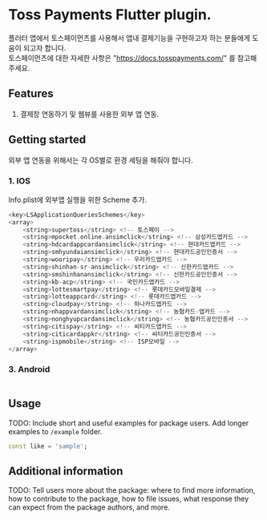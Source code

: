 <!--
This README describes the package. If you publish this package to pub.dev,
this README's contents appear on the landing page for your package.

For information about how to write a good package README, see the guide for
[writing package pages](https://dart.dev/guides/libraries/writing-package-pages).

For general information about developing packages, see the Dart guide for
[creating packages](https://dart.dev/guides/libraries/create-library-packages)
and the Flutter guide for
[developing packages and plugins](https://flutter.dev/developing-packages).
-->

# Toss Payments Flutter plugin.

플러터 앱에서 토스페이먼츠를 사용해서 앱내 결제기능을 구현하고자 하는 분들에게 도움이 되고자 합니다.    
토스페이먼츠에 대한 자세한 사항은 "https://docs.tosspayments.com/" 를 참고해주세요.

## Features

1. 결제창 연동하기 및 웹뷰를 사용한 외부 앱 연동.

## Getting started
외부 앱 연동을 위해서는 각 OS별로 환경 세팅을 해줘야 합니다.

### 1. IOS
  Info.plist에 외부앱 실행을 위한 Scheme 추가.
  
  ```dart
  <key>LSApplicationQueriesSchemes</key>
  <array>
      <string>supertoss</string> <!-- 토스페이 -->
      <string>mpocket.online.ansimclick</string> <!-- 삼성카드앱카드 -->
      <string>hdcardappcardansimclick</string> <!-- 현대카드앱카드 -->
      <string>smhyundaiansimclick</string> <!-- 현대카드공인인증서 -->
      <string>wooripay</string> <!-- 우리카드앱카드 -->
      <string>shinhan-sr-ansimclick</string> <!-- 신한카드앱카드 -->
      <string>smshinhanansimclick</string> <!-- 신한카드공인인증서 -->
      <string>kb-acp</string> <!-- 국민카드앱카드 -->
      <string>lottesmartpay</string> <!-- 롯데카드모바일결제 -->
      <string>lotteappcard</string> <!-- 롯데카드앱카드 -->
      <string>cloudpay</string> <!-- 하나카드앱카드 -->
      <string>nhappvardansimclick</string> <!-- 농협카드-앱카드 -->
      <string>nonghyupcardansimclick</string> <!-- 농협카드공인인증서 -->
      <string>citispay</string> <!-- 씨티카드앱카드 -->
      <string>citicardappkr</string> <!-- 씨티카드공인인증서 -->
      <string>ispmobile</string> <!-- ISP모바일 -->
  </array>
  ```
  
### 3. Android

  ```dart
  ```



## Usage

TODO: Include short and useful examples for package users. Add longer examples
to `/example` folder. 

```dart
const like = 'sample';
```

## Additional information

TODO: Tell users more about the package: where to find more information, how to 
contribute to the package, how to file issues, what response they can expect 
from the package authors, and more.

